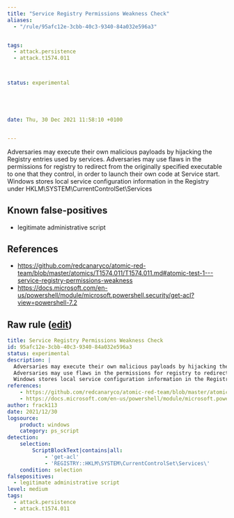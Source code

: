 ```yaml
---
title: "Service Registry Permissions Weakness Check"
aliases:
  - "/rule/95afc12e-3cbb-40c3-9340-84a032e596a3"


tags:
  - attack.persistence
  - attack.t1574.011



status: experimental





date: Thu, 30 Dec 2021 11:58:10 +0100


---
```


Adversaries may execute their own malicious payloads by hijacking the Registry entries used by services.
Adversaries may use flaws in the permissions for registry to redirect from the originally specified executable to one that they control, in order to launch their own code at Service start.
Windows stores local service configuration information in the Registry under HKLM\SYSTEM\CurrentControlSet\Services


<!--more-->


## Known false-positives

* legitimate administrative script



## References

* https://github.com/redcanaryco/atomic-red-team/blob/master/atomics/T1574.011/T1574.011.md#atomic-test-1---service-registry-permissions-weakness
* https://docs.microsoft.com/en-us/powershell/module/microsoft.powershell.security/get-acl?view=powershell-7.2


## Raw rule ([edit](https://github.com/SigmaHQ/sigma/edit/master/rules/windows/powershell/powershell_script/posh_ps_get_acl_service.yml))
```yaml
title: Service Registry Permissions Weakness Check 
id: 95afc12e-3cbb-40c3-9340-84a032e596a3
status: experimental
description: |
  Adversaries may execute their own malicious payloads by hijacking the Registry entries used by services.
  Adversaries may use flaws in the permissions for registry to redirect from the originally specified executable to one that they control, in order to launch their own code at Service start.
  Windows stores local service configuration information in the Registry under HKLM\SYSTEM\CurrentControlSet\Services
references:
    - https://github.com/redcanaryco/atomic-red-team/blob/master/atomics/T1574.011/T1574.011.md#atomic-test-1---service-registry-permissions-weakness
    - https://docs.microsoft.com/en-us/powershell/module/microsoft.powershell.security/get-acl?view=powershell-7.2
author: frack113
date: 2021/12/30
logsource:
    product: windows
    category: ps_script
detection:
    selection:
        ScriptBlockText|contains|all:
            - 'get-acl'
            - 'REGISTRY::HKLM\SYSTEM\CurrentControlSet\Services\'
    condition: selection
falsepositives:
  - legitimate administrative script
level: medium
tags:
  - attack.persistence
  - attack.t1574.011

```
